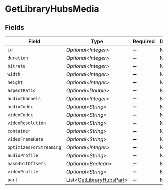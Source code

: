# GetLibraryHubsMedia


## Fields

| Field                                                                      | Type                                                                       | Required                                                                   | Description                                                                | Example                                                                    |
| -------------------------------------------------------------------------- | -------------------------------------------------------------------------- | -------------------------------------------------------------------------- | -------------------------------------------------------------------------- | -------------------------------------------------------------------------- |
| `id`                                                                       | *Optional\<Integer>*                                                       | :heavy_minus_sign:                                                         | N/A                                                                        | 38247                                                                      |
| `duration`                                                                 | *Optional\<Integer>*                                                       | :heavy_minus_sign:                                                         | N/A                                                                        | 6017237                                                                    |
| `bitrate`                                                                  | *Optional\<Integer>*                                                       | :heavy_minus_sign:                                                         | N/A                                                                        | 2051                                                                       |
| `width`                                                                    | *Optional\<Integer>*                                                       | :heavy_minus_sign:                                                         | N/A                                                                        | 1920                                                                       |
| `height`                                                                   | *Optional\<Integer>*                                                       | :heavy_minus_sign:                                                         | N/A                                                                        | 1080                                                                       |
| `aspectRatio`                                                              | *Optional\<Double>*                                                        | :heavy_minus_sign:                                                         | N/A                                                                        | 1.78                                                                       |
| `audioChannels`                                                            | *Optional\<Integer>*                                                       | :heavy_minus_sign:                                                         | N/A                                                                        | 2                                                                          |
| `audioCodec`                                                               | *Optional\<String>*                                                        | :heavy_minus_sign:                                                         | N/A                                                                        | aac                                                                        |
| `videoCodec`                                                               | *Optional\<String>*                                                        | :heavy_minus_sign:                                                         | N/A                                                                        | h264                                                                       |
| `videoResolution`                                                          | *Optional\<String>*                                                        | :heavy_minus_sign:                                                         | N/A                                                                        | 1080                                                                       |
| `container`                                                                | *Optional\<String>*                                                        | :heavy_minus_sign:                                                         | N/A                                                                        | mp4                                                                        |
| `videoFrameRate`                                                           | *Optional\<String>*                                                        | :heavy_minus_sign:                                                         | N/A                                                                        | 24p                                                                        |
| `optimizedForStreaming`                                                    | *Optional\<Integer>*                                                       | :heavy_minus_sign:                                                         | N/A                                                                        | 1                                                                          |
| `audioProfile`                                                             | *Optional\<String>*                                                        | :heavy_minus_sign:                                                         | N/A                                                                        | lc                                                                         |
| `has64bitOffsets`                                                          | *Optional\<Boolean>*                                                       | :heavy_minus_sign:                                                         | N/A                                                                        | false                                                                      |
| `videoProfile`                                                             | *Optional\<String>*                                                        | :heavy_minus_sign:                                                         | N/A                                                                        | high                                                                       |
| `part`                                                                     | List\<[GetLibraryHubsPart](../../models/operations/GetLibraryHubsPart.md)> | :heavy_minus_sign:                                                         | N/A                                                                        |                                                                            |